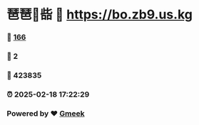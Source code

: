 # 琶琶🔭啙 :link: https://bo.zb9.us.kg 
### :page_facing_up: [166](https://bo.zb9.us.kg/tag.html) 
### :speech_balloon: 2 
### :hibiscus: 423835 
### :alarm_clock: 2025-02-18 17:22:29 
### Powered by :heart: [Gmeek](https://github.com/Meekdai/Gmeek)
